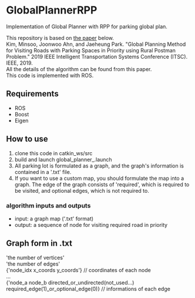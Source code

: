 # GlobalPlannerRPP
Implementation of Global Planner with RPP for parking global plan.  

This repository is based on [the paper](https://ieeexplore.ieee.org/abstract/document/8917318) below.  
Kim, Minsoo, Joonwoo Ahn, and Jaeheung Park. "Global Planning Method for Visiting Roads with Parking Spaces in Priority using Rural Postman Problem." 2019 IEEE Intelligent Transportation Systems Conference (ITSC). IEEE, 2019.  
All the details of the algorithm can be found from this paper.  
This code is implemented with ROS.  

## Requirements
* ROS
* Boost
* Eigen

## How to use
1) clone this code in catkin_ws/src
2) build and launch global_planner_.launch
3) All parking lot is formulated as a graph, and the graph's information is contained in a '.txt' file.  
4) If you want to use a custom map, you should formulate the map into a graph. The edge of the graph consists of 'required', which is required to be visited, and optional edges, which is not required to.    

### algorithm inputs and outputs  
* input: a graph map ('.txt' format)  
* output: a sequence of node for visiting required road in priority  

## Graph form in .txt
'the number of vertices'  
'the number of edges'  
{'node_idx x_coords y_coords'} // coordinates of each node  
...  
{'node_a node_b directed_or_undirected(not_used...) required_edge(1)_or_optional_edge(0)} // informations of each edge  



